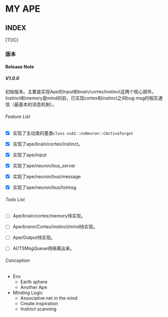 MY APE
======

INDEX
-----
[TOC]


### 版本

#### Release Note

##### V1.0.0

初始版本。主要是实现Ape的input和brain/cortex/instinct这两个核心部件。Instinct和memory是mind的前，已实现cortex和instinct之间bug msg的相互通信（最基本的消息机制）。

###### Feature List

- [x] 实现了主动类的基类`class nsAI::nsNeuron::CActiveTarget`
- [x] 实现了ape/brain/cortex/instinct。
- [x] 实现了ape/input
- [x] 实现了ape/neuron/bus_server
- [x] 实现了ape/neuron/bus/message
- [x] 实现了ape/neuron/bus/txtmsg



###### Todo List

- [ ] Ape/brain/cortex/memory待实现。
- [ ] Ape/brann/Cortex/instinct/mind待实现。
- [ ] Ape/Output待实现。
- [ ] AI/TSMsgQueue待隔离出来。


###### Conception

+ Env
    - Earth sphere
    - Another Ape
+ Minding Logic
    - Associative net in the mind
    - Create inspiration
    - Instinct scanning



